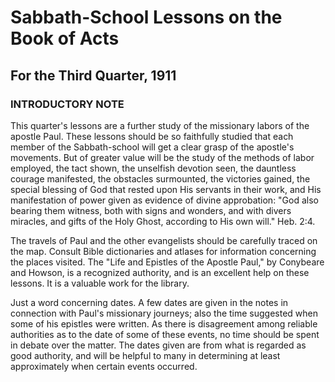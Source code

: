 # Sabbath-School Lessons on the Book of Acts
## For the Third Quarter, 1911

### INTRODUCTORY NOTE

This quarter's lessons are a further study of the missionary labors of the apostle Paul. These lessons should be so faithfully studied that each member of the Sabbath-school will get a clear grasp of the apostle's movements. But of greater value will be the study of the methods of labor employed, the tact shown, the unselfish devotion seen, the dauntless courage manifested, the obstacles surmounted, the victories gained, the special blessing of God that rested upon His servants in their work, and His manifestation of power given as evidence of divine approbation: "God also bearing them witness, both with signs and wonders, and with divers miracles, and gifts of the Holy Ghost, according to His own will." Heb. 2:4.

The travels of Paul and the other evangelists should be carefully traced on the map. Consult Bible dictionaries and atlases for information concerning the places visited. The "Life and Epistles of the Apostle Paul," by Conybeare and Howson, is a recognized authority, and is an excellent help on these lessons. It is a valuable work for the library.

Just a word concerning dates. A few dates are given in the notes in connection with Paul's missionary journeys; also the time suggested when some of his epistles were written. As there is disagreement among reliable authorities as to the date of some of these events, no time should be spent in debate over the matter. The dates given are from what is regarded as good authority, and will be helpful to many in determining at least approximately when certain events occurred.